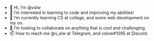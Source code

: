 - 👋 Hi, I’m @vslw
- 👀 I’m interested in learning to code and improving my abilities!
- 🌱 I’m currently learning CS at college, and some web development on my on.
- 💞️ I’m looking to collaborate on anything that is cool and challenging.
- 📫 How to reach me @v_slw at Telegram, and vslow#1095 at Discord.

<!---
vslw/vslw is a ✨ special ✨ repository because its `README.md` (this file) appears on your GitHub profile.
You can click the Preview link to take a look at your changes.
--->
